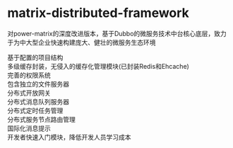 # matrix-distributed-framework
对power-matrix的深度改进版本，基于Dubbo的微服务技术中台核心底层，致力于为中大型企业快速构建庞大、健壮的微服务生态环境

基于配置的项目结构<br>
多级缓存封装，无侵入的缓存化管理模块(已封装Redis和Ehcache)<br>
完善的权限系统<br>
包含独立的文件服务器<br>
分布式开放网关<br>
分布式消息队列服务器<br>
分布式定时任务管理<br>
分布式服务节点路由管理<br>
国际化消息提示<br>
开发者快速入门模块，降低开发人员学习成本<br>

